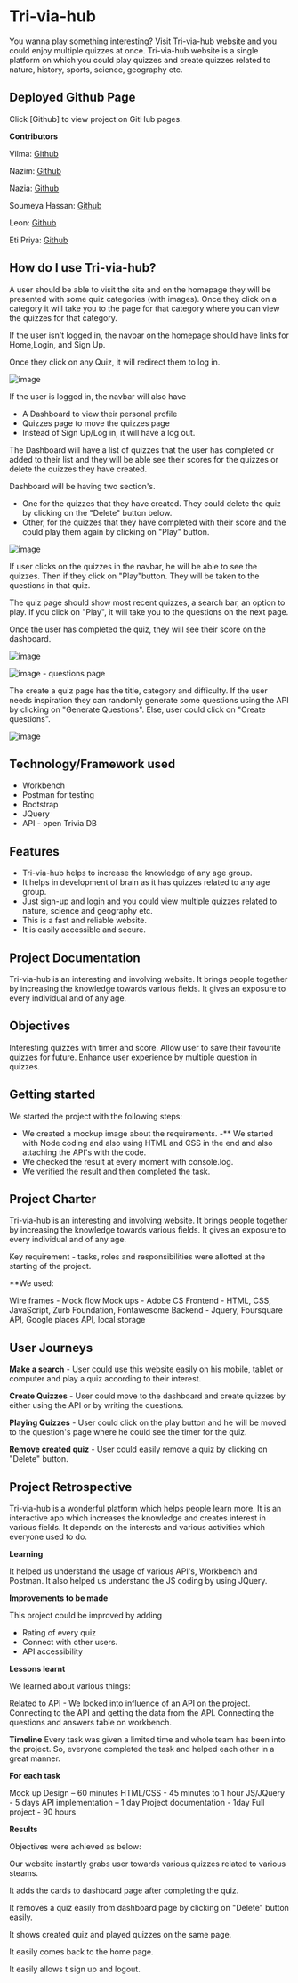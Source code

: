 # Tri-via-hub

You wanna play something interesting? Visit Tri-via-hub website and you could enjoy multiple quizzes at once. Tri-via-hub website is a single platform on which you could play quizzes and create quizzes related to nature, history, sports, science, geography etc.

## Deployed Github Page

Click [Github] to view project on GitHub pages.

**Contributors**

Vilma: [Github](https://github.com/vilmaq)

Nazim: [Github](https://github.com/MRasheed1991)

Nazia: [Github](https://github.com/Nrasool21)

Soumeya Hassan: [Github](https://github.com/SoumeyaH)

Leon: [Github](https://github.com/Leon3005)

Eti Priya: [Github](https://github.com/Etipriya)

## How do I use Tri-via-hub?

A user should be able to visit the site and on the homepage they will be presented with some quiz categories (with images). Once they click on a category it will take you to the page for that category where you can view the quizzes for that category.

If the user isn't logged in, the navbar on the homepage should have links for Home,Login, and Sign Up.

Once they click on any Quiz, it will redirect them to log in.

![image](./public/assets/images/home.png)

If the user is logged in, the navbar will also have

- A Dashboard to view their personal profile
- Quizzes page to move the quizzes page
- Instead of Sign Up/Log in, it will have a log out.

The Dashboard will have a list of quizzes that the user has completed or added to their list and they will be able see their scores for the quizzes or delete the quizzes they have created.

Dashboard will be having two section's.

- One for the quizzes that they have created. They could delete the quiz by clicking on the "Delete" button below.
- Other, for the quizzes that they have completed with their score and the could play them again by clicking on "Play" button.

![image](./public/assets/images/dashboard.png)

If user clicks on the quizzes in the navbar, he will be able to see the quizzes. Then if they click on "Play"button. They will be taken to the questions in that quiz.

The quiz page should show most recent quizzes, a search bar, an option to play. If you click on "Play", it will take you to the questions on the next page.

Once the user has completed the quiz, they will see their score on the dashboard.

![image](./public/assets/images/quizzes.png)

![image](./images/delete_tags1.png) - questions page

The create a quiz page has the title, category and difficulty. If the user needs inspiration they can randomly generate some questions using the API by clicking on "Generate Questions". Else, user could click on "Create questions".

![image](./public/assets/images/create-quiz.png)

## Technology/Framework used

- Workbench
- Postman for testing
- Bootstrap
- JQuery
- API - open Trivia DB

## Features

- Tri-via-hub helps to increase the knowledge of any age group.
- It helps in development of brain as it has quizzes related to any age group.
- Just sign-up and login and you could view multiple quizzes related to nature, science and geography etc.
- This is a fast and reliable website.
- It is easily accessible and secure.

## Project Documentation

Tri-via-hub is an interesting and involving website. It brings people together by increasing the knowledge towards various fields. It gives an exposure to every individual and of any age.

## Objectives

Interesting quizzes with timer and score.
Allow user to save their favourite quizzes for future.
Enhance user experience by multiple question in quizzes.

## Getting started

We started the project with the following steps:

- We created a mockup image about the requirements.
  -\*\* We started with Node coding and also using HTML and CSS in the end and also attaching the API's with the code.
- We checked the result at every moment with console.log.
- We verified the result and then completed the task.

## Project Charter

Tri-via-hub is an interesting and involving website. It brings people together by increasing the knowledge towards various fields. It gives an exposure to every individual and of any age.

Key requirement - tasks, roles and responsibilities were allotted at the starting of the project.

\*\*We used:

Wire frames - Mock flow
Mock ups - Adobe CS
Frontend - HTML, CSS, JavaScript, Zurb Foundation, Fontawesome
Backend - Jquery, Foursquare API, Google places API, local storage

## User Journeys

**Make a search** - User could use this website easily on his mobile, tablet or computer and play a quiz according to their interest.

**Create Quizzes** - User could move to the dashboard and create quizzes by either using the API or by writing the questions.

**Playing Quizzes** - User could click on the play button and he will be moved to the question's page where he could see the timer for the quiz.

**Remove created quiz** - User could easily remove a quiz by clicking on "Delete" button.

## Project Retrospective

Tri-via-hub is a wonderful platform which helps people learn more.
It is an interactive app which increases the knowledge and creates interest in various fields.
It depends on the interests and various activities which everyone used to do.

**Learning**

It helped us understand the usage of various API's, Workbench and Postman.
It also helped us understand the JS coding by using JQuery.

**Improvements to be made**

This project could be improved by adding

- Rating of every quiz
- Connect with other users.
- API accessibility

**Lessons learnt**

We learned about various things:

Related to API - We looked into influence of an API on the project.
Connecting to the API and getting the data from the API.
Connecting the questions and answers table on workbench.

**Timeline**
Every task was given a limited time and whole team has been into the project. So, everyone completed the task and helped each other in a great manner.

**For each task**

Mock up Design – 60 minutes
HTML/CSS - 45 minutes to 1 hour
JS/JQuery - 5 days
API implementation – 1 day
Project documentation - 1day
Full project - 90 hours

**Results**

Objectives were achieved as below:

Our website instantly grabs user towards various quizzes related to various steams.

It adds the cards to dashboard page after completing the quiz.

It removes a quiz easily from dashboard page by clicking on "Delete" button easily.

It shows created quiz and played quizzes on the same page.

It easily comes back to the home page.

It easily allows t sign up and logout.
